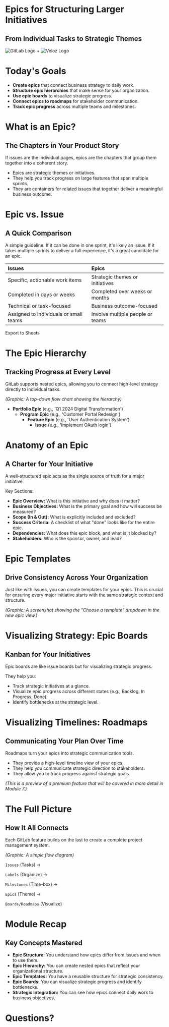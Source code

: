 # Epics for Structuring Larger Initiatives

## **From Individual Tasks to Strategic Themes**

![GitLab Logo](https://about.gitlab.com/images/press/logo/png/gitlab-icon-rgb.png) + ![Veloz Logo](https://img1.wsimg.com/isteam/ip/55a4d049-b669-44b1-befb-5cbb852ac163/Veloz-Logo.svg/:/rs=w:59,h:59,cg:true,m/cr=w:59,h:59/qt=q:100/ll)


# **Today's Goals**

* **Create epics** that connect business strategy to daily work.  
* **Structure epic hierarchies** that make sense for your organization.  
* **Use epic boards** to visualize strategic progress.  
* **Connect epics to roadmaps** for stakeholder communication.  
* **Track epic progress** across multiple teams and milestones.

# **What is an Epic?**

## **The Chapters in Your Product Story**

If issues are the individual pages, epics are the chapters that group them together into a coherent story.

* Epics are strategic themes or initiatives.  
* They help you track progress on large features that span multiple sprints.  
* They are containers for related issues that together deliver a meaningful business outcome.

# **Epic vs. Issue**

## **A Quick Comparison**

A simple guideline: If it can be done in one sprint, it's likely an issue. If it takes multiple sprints to deliver a full experience, it's a great candidate for an epic.

| Issues | Epics |
| :---- | :---- |
| Specific, actionable work items | Strategic themes or initiatives |
| Completed in days or weeks | Completed over weeks or months |
| Technical or task-focused | Business outcome-focused |
| Assigned to individuals or small teams | Involve multiple people or teams |

Export to Sheets

# **The Epic Hierarchy**

## **Tracking Progress at Every Level**

GitLab supports nested epics, allowing you to connect high-level strategy directly to individual tasks.

*(Graphic: A top-down flow chart showing the hierarchy)*

* **Portfolio Epic** (e.g., 'Q1 2024 Digital Transformation')  
  * **Program Epic** (e.g., 'Customer Portal Redesign')  
    * **Feature Epic** (e.g., 'User Authentication System')  
      * **Issue** (e.g., 'Implement OAuth login')

# **Anatomy of an Epic**

## **A Charter for Your Initiative**

A well-structured epic acts as the single source of truth for a major initiative.

Key Sections:

* **Epic Overview:** What is this initiative and why does it matter?  
* **Business Objectives:** What is the primary goal and how will success be measured?  
* **Scope (In & Out):** What is explicitly included and excluded?  
* **Success Criteria:** A checklist of what "done" looks like for the entire epic.  
* **Dependencies:** What does this epic block, and what is it blocked by?  
* **Stakeholders:** Who is the sponsor, owner, and lead?

# **Epic Templates**

## **Drive Consistency Across Your Organization**

Just like with issues, you can create templates for your epics. This is crucial for ensuring every major initiative starts with the same strategic context and structure.

*(Graphic: A screenshot showing the "Choose a template" dropdown in the new epic view.)*

# **Visualizing Strategy: Epic Boards**

## **Kanban for Your Initiatives**

Epic boards are like issue boards but for visualizing strategic progress.

They help you:

* Track strategic initiatives at a glance.  
* Visualize epic progress across different states (e.g., Backlog, In Progress, Done).  
* Identify bottlenecks at the strategic level.

# **Visualizing Timelines: Roadmaps**

## **Communicating Your Plan Over Time**

Roadmaps turn your epics into strategic communication tools.

* They provide a high-level timeline view of your epics.  
* They help you communicate strategic direction to stakeholders.  
* They allow you to track progress against strategic goals.

*(This is a preview of a premium feature that will be covered in more detail in Module 7.)*

# **The Full Picture**

## **How It All Connects**

Each GitLab feature builds on the last to create a complete project management system.

*(Graphic: A simple flow diagram)*

`Issues` (Tasks) \-\>

`Labels` (Organize) \-\>

`Milestones` (Time-box) \-\>

`Epics` (Theme) \-\>

`Boards/Roadmaps` (Visualize)

# **Module Recap**

## **Key Concepts Mastered**

* **Epic Structure:** You understand how epics differ from issues and when to use them.  
* **Epic Hierarchy:** You can create nested epics that reflect your organizational structure.  
* **Epic Templates:** You have a reusable structure for strategic consistency.  
* **Epic Boards:** You can visualize strategic progress and identify bottlenecks.  
* **Strategic Integration:** You can see how epics connect daily work to business objectives.

# Questions?
